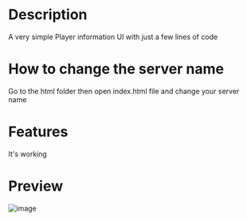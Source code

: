 # Description

A very simple Player information UI with just a few lines of code

# How to change the server name

Go to the html folder then open index.html file and change your server name

# Features

It's working

# Preview

![image](https://github.com/EasternDoge/PlayerInformation/assets/127234686/600450cb-6b88-499a-84ea-74c1ced93d4d)
